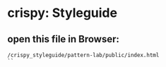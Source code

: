 # crispy: Styleguide

## open this file in Browser:
```
/crispy_styleguide/pattern-lab/public/index.html
``
